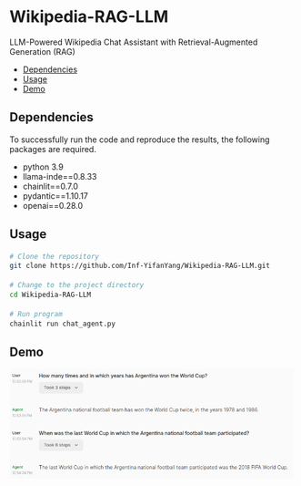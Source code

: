 # Wikipedia-RAG-LLM
LLM-Powered Wikipedia Chat Assistant with Retrieval-Augmented Generation (RAG)
- [Dependencies](#Dependencies)
- [Usage](#usage)
- [Demo](#Demo)
  
## Dependencies

To successfully run the code and reproduce the results, the following packages are required.
* python 3.9
* llama-inde==0.8.33
* chainlit==0.7.0
* pydantic==1.10.17
* openai==0.28.0

## Usage
```bash
# Clone the repository
git clone https://github.com/Inf-YifanYang/Wikipedia-RAG-LLM.git

# Change to the project directory
cd Wikipedia-RAG-LLM

# Run program
chainlit run chat_agent.py
```

## Demo
<img src="examples/result_before_index.png" alt="before_index" width="500"/>
